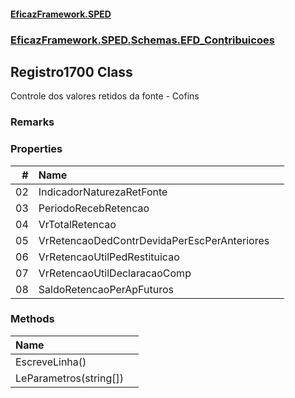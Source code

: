 #### [EficazFramework.SPED](EficazFrameworkSPED.md 'EficazFramework SPED')
### [EficazFramework.SPED.Schemas.EFD_Contribuicoes](EficazFramework.SPED.Schemas.EFD_Contribuicoes.md 'EficazFramework.SPED.Schemas.EFD_Contribuicoes')

## Registro1700 Class

Controle dos valores retidos da fonte - Cofins

### Remarks
### Properties

| # | Name | |
| ---: | :--- | :--- |
| 02 | IndicadorNaturezaRetFonte |  |
| 03 | PeriodoRecebRetencao |  |
| 04 | VrTotalRetencao |  |
| 05 | VrRetencaoDedContrDevidaPerEscPerAnteriores |  |
| 06 | VrRetencaoUtilPedRestituicao |  |
| 07 | VrRetencaoUtilDeclaracaoComp |  |
| 08 | SaldoRetencaoPerApFuturos |  |
### Methods

| Name | |
| :--- | :--- |
| EscreveLinha() |  |
| LeParametros(string[]) |  |
